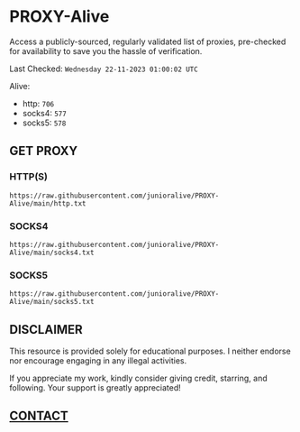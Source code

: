 # PROXY-Alive

Access a publicly-sourced, regularly validated list of proxies, pre-checked for availability to save you the hassle of verification.

Last Checked: `Wednesday 22-11-2023 01:00:02 UTC`

Alive:
- http: `706`
- socks4: `577`
- socks5: `578`

## GET PROXY

### HTTP(S)

```https://raw.githubusercontent.com/junioralive/PROXY-Alive/main/http.txt```

### SOCKS4

```https://raw.githubusercontent.com/junioralive/PROXY-Alive/main/socks4.txt```

### SOCKS5

```https://raw.githubusercontent.com/junioralive/PROXY-Alive/main/socks5.txt```

## DISCLAIMER

This resource is provided solely for educational purposes. I neither endorse nor encourage engaging in any illegal activities.

If you appreciate my work, kindly consider giving credit, starring, and following. Your support is greatly appreciated! 

## [CONTACT](https://t.me/TheJuniorAlive)
